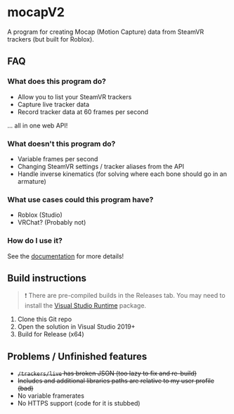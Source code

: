 # mocapV2
A program for creating Mocap (Motion Capture) data from SteamVR trackers (but built for Roblox).

## FAQ

### What does this program do?

- Allow you to list your SteamVR trackers
- Capture live tracker data
- Record tracker data at 60 frames per second

... all in one web API!

### What doesn't this program do?

- Variable frames per second
- Changing SteamVR settings / tracker aliases from the API
- Handle inverse kinematics (for solving where each bone should go in an armature)

### What use cases could this program have?

- Roblox (Studio)
- VRChat? (Probably not)

### How do I use it?

See the [documentation](docs) for more details!

## Build instructions

> :exclamation: There are pre-compiled builds in the Releases tab. You may need to install the [Visual Studio Runtime](https://learn.microsoft.com/en-us/cpp/windows/latest-supported-vc-redist?view=msvc-170) package.

1. Clone this Git repo
2. Open the solution in Visual Studio 2019+
3. Build for Release (x64)

## Problems / Unfinished features

- ~~`/trackers/live` has broken JSON (too lazy to fix and re-build)~~
- ~~Includes and additional libraries paths are relative to my user profile (bad)~~
- No variable framerates
- No HTTPS support (code for it is stubbed)
